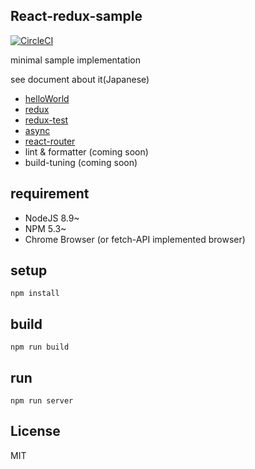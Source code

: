 
## React-redux-sample

[![CircleCI](https://circleci.com/gh/uryyyyyyy/react-redux-sample/tree/more-tools.svg?style=svg)](https://circleci.com/gh/uryyyyyyy/react-redux-sample/tree/more-tools)

minimal sample implementation

see document about it(Japanese)

- [helloWorld](http://qiita.com/uryyyyyyy/items/63969d6ed9341affdffb)
- [redux](http://qiita.com/uryyyyyyy/items/3ad88cf9ca9393335f8c)
- [redux-test](http://qiita.com/uryyyyyyy/items/7d4b0ede3f2b973d6951)
- [async](http://qiita.com/uryyyyyyy/items/41334a810f1501ece87d)
- [react-router](http://qiita.com/uryyyyyyy/items/30733e9cd140e60c52bd)
- lint & formatter (coming soon)
- build-tuning (coming soon)

## requirement

- NodeJS 8.9~
- NPM 5.3~
- Chrome Browser (or fetch-API implemented browser)

## setup

`npm install`

## build

`npm run build`

## run

`npm run server`

## License

MIT

